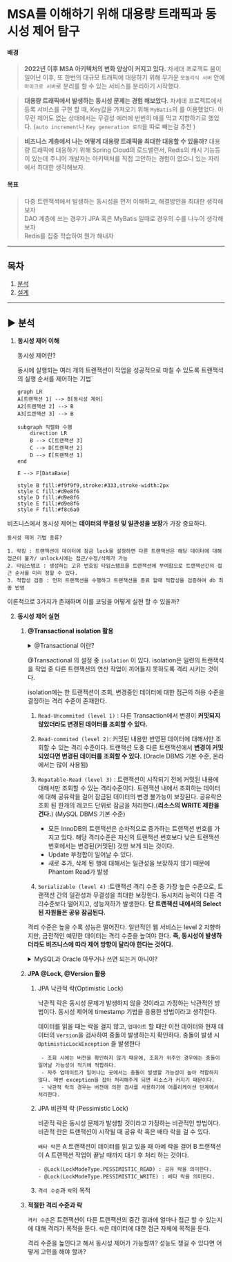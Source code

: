 # MSA를 이해하기 위해 대용량 트래픽과 동시성 제어 탐구

#### 배경

> **2022년 이후 MSA 아키텍처의 변화 양상이 커지고 있다.** 차세대 프로젝트 붐이 일어난 이후, 또 한번의 대규모 트래픽에 대응하기 위해 무거운 `모놀리식 서버` 안에 `마이크로 서버`로 분리를 할 수 있는 서비스를 분리하기 시작했다.</br>

> **대용량 트래픽에서 발생하는 동시성 문제는 경험 해보았다.** 차세데 프로젝트에서 등록 서비스를 구현 할 때, Key값을 가져오기 위해 `MyBatis`의 <selectKey>를 이용했었다. 아무런 제어도 없는 상태에서는 무결성 에러에 번번히 애를 먹고 지향하기로 했었다. (`auto increment`나 `Key generation 로직`을 따로 빼는걸 추천 ) </br>

> **비즈니스 계층에서 나는 어떻게 대용량 트래픽을 최대한 대응할 수 있을까?** 대용량 트래픽에 대응하기 위해 Spring Cloud의 로드밸런서, Redis의 캐시 기능등이 있는데 주니어 개발자는 아키텍처를 직접 고안하는 경험이 없으니 있는 자리에서 최대한 생각해보자. </br>

#### 목표

> 다중 트랜잭셕에서 발생하는 동시성을 먼저 이해하고, 해결방안을 최대한 생각해보자</br>
> DAO 계층에 쓰는 경우가 JPA 혹은 MyBatis 일때로 경우의 수를 나누어 생각해보자</br>
> Redis를 집중 학습하여 뭔가 해내자

---

## 목차

1. [분석](#-분석)
2. [설계](#-설계)

---

## ▶ 분석

1. **동시성 제어 이해**

   동시성 제어란?

   동시에 실행되는 여러 개의 트랜잭션이 작업을 성공적으로 마칠 수 있도록 트랜잭셕의 실행 순서를 제어하는 기법`

   ```mermaid
   graph LR
   A[트랜잭션 1] --> B[동시성 제어]
   A2[트랜잭션 2] --> B
   A3[트랜잭션 3] --> B

   subgraph 직렬화 수행
       direction LR
       B --> C[트랜잭션 3]
       C --> D[트랜잭션 2]
       D --> E[트랜잭션 1]
   end

   E --> F[DataBase]

   style B fill:#f9f9f9,stroke:#333,stroke-width:2px
   style C fill:#d9e8f6
   style D fill:#d9e8f6
   style E fill:#d9e8f6
   style F fill:#f8c6a0
   ```

비즈니스에서 동시성 제어는 **데이터의 무결성 및 일관성을 보장**가 가장 중요하다. </br>

    동시성 제어 기법 종류?

    1. 락킹 : 트랜잭션이 데이터에 잠금 lock을 설정하면 다른 트랜잭션은 해당 데이터에 대해 접근이 불가/ unlock시에는 접근/수정/삭제가 가능
    2. 타임스탬프 : 생성하는 고유 번호임 타임스탬프을 트랜잭션에 부여함으로 트랜잭션간의 접근 순서를 미리 정할 수 있다.
    3. 적합성 검증 : 먼저 트랜잭션을 수행하고 트랜잭션을 종료 할때 적합성을 검증하여 db 최종 반영

이론적으로 3가지가 존재하며 이를 코딩을 어떻게 실현 할 수 있을까?

2.  **동시성 제어 실현**

    1.  **@Transactional isolation 활용**
          <details>
            <summary> @Transactional 이란?</summary>
             
            스프링에서 트랜잭션 처리를 위해 선언적으로 트랜잭션에 행위를 정의하게 해주는 프록시 객체라고 생각하면된다.
          
            동작 원리가 결구 AOP를 통해 구현되어 있기 때문에 내가 만든 로직이 @Transactional을 붙여주면,
            [ 트랜잭션 시작 - 내가 만든 로직 - 트랜잭션 종료 ] 으로 실행하게 된다.
          
            클래스, 메소드, 인터페이스 메소드 단위로 정의할 수 있으며
          
            [클래스 메소드-> 클래스 -> 인터페이스 메소드 -> 인터페이스] 우선순위가 존재한다.
          
            Spring에서는 클래스에 적용하는 것을 권고한다. 자바 어노테이션은 인터페이스로부터 상속되지 않기 때문에 클래스 기반 프록시에서 트랜잭션 설정을 인식할 수 없다.

          </details>

        @Transactional 의 설정 중 `isolation` 이 있다.
        isolation은 일련의 트랜잭셕을 작업 중 다른 트랜잭션의 연산 작업이 끼어들지 못하도록 격리 시키는 것이다.

        isolation에는 한 트랜잭션이 조회, 변경중인 데이터에 대한 접근의 혀용 수준을 결정하는 격리 수준이 존재한다.

        1. `Read-Uncommited (level 1)` : 다른 Transaction에서 변경이 **커밋되지 않았더라도 변경된 데이터를 조회할 수 있다.**

        2. `Read-commited (level 2)`: 커밋된 내용만 반영된 데이터에 대해서만 조회할 수 있는 격리 수준이다.
           트랜잭션 도중 다른 트랜잭션에서 **변경이 커밋되었다면 변경된 데이터를 조회할 수 있다.** (Oracle DBMS 기본 수준, 온라에서는 많이 사용됨)

        3. `Repatable-Read (level 3)` : 트랜잭션이 시작되기 전에 커밋된 내용에 대해서만 조회할 수 있는 격리수준이다. 트랜잭션 내에서 조회하는 데이터에 대해 공유락을 걸어 잠금된 데이터의 변경 불가능이 보장된다. 공유락은 조회 된 한개의 레코드 단위로 잠금을 처리한다.(**리소스의 WRITE 제한을 건다.**) (MySQL DBMS 기본 수준)

           - 모든 InnoDB의 트랜잭션은 순차적으로 증가하는 트랜잭션 번호를 가지고 있다. 해당 격리수준은 자신의 트랜잭션 번호보다 낮은 트랜잭션 번호에서는 변경된(커밋된) 것만 보게 되는 것이다.
           - Update 부정합이 일어날 수 있다.
           - 새로 추가, 삭제 된 행에 대해서는 일관성을 보장하지 않기 때문에 Phantom Read가 발생

        4. `Serializable (level 4)` :트랜잭션 격리 수준 중 가장 높은 수준으로, 트랜잭션 간의 일관성과 무결성을 최대한 보장한다. 동시처리 능력이 다른 격리수준보다 떨어지고, 성능저하가 발생한다.
           **단 트랜잭션 내에서의 Select된 자원들은 공유 잠금된다.**

        격리 수준은 높을 수록 성능은 떨어진다. 일반적인 웹 서비스는 level 2 지향하지만, 금전적인 예민한 데이터는 격리 수준을 높여야 한다. **즉, 동시성이 발생하더라도 비즈니스에 따라 제어 방향이 달라야 한다는 것이다.**

        <details>
        <summary> MySQL과 Oracle 아무거나 쓰면 되는거 아니야? </summary>

        MySQL은 OLTP(실시간 다수의 트랜잭션 처리 시스템)에 특화 되어 있는 DBMS이다. REPEATABLE READ 격리 수준을 사용하고 높은 동시성을 유지를 보장한다. 트랜잭션이 시작될 때의 데이터 스냅샷을 사용하여, 다른 트랜잭션이 데이터를 수정해도 현재 트랜잭션은 영향을 받지 않는다.

        Oracle은 읽기 작업이 최신 데이터를 요구하는 시스템에서 유용하다. 커밋된 데이터를 읽기 때문에 트랜잭션 간의 충돌이 적고, 높은 성능을 요구한다. 격리 수준도 한 단계 높은 Read-commited 쓰기 때문이다.

        결론은 시스템 혹은 목적에 맞는 서버 마다 RDBMS를 선택하는 것도 중요하다. 데이터를 관리, 이력을 가지는 업무는 Oracle이 유용할 거고, 많은 사용자가 동시에 시스템에 접근하더라도 신뢰성을 잃어버리면 안되는 업무는 MySQL이 적합하다.
        </details>

    2.  **JPA @Lock, @Version 활용**

        1.  JPA 낙관적 락(Optimistic Lock)

            낙관적 락은 동시성 문제가 발생하지 않을 것이라고 가정하는 낙관적인 방법이다. 동시성 제어에 timestamp 기법을 응용한 방법이라고 생각한다.

            데이터를 읽을 때는 락을 걸지 않고, `업데이트` 할 때만 이전 데이터와 현재 데이터의 `Version`을 검사하여 중돌이 발생하는지 확인하다. 충돌이 발생 시 `OptimisticLockException` 을 발생한다

                 - 조회 시에는 버전을 확인하지 않기 때문에, 조회가 위주인 경우에는 충돌이 일어날 가능성이 적기에 적합하다.
                 - 자주 업데이트가 일어나는 곳에서는 충돌이 발생할 가능성이 높아 적합하지 않다. 매번 exception을 잡아 처리해주게 되면 리소스가 커지기 때문이다.
                 - 낙관적 락의 경우는 버전에 의한 겸사를 사용하기에 어플리케이션 단계에서 처리한다.

        2.  JPA 비관적 락 (Pessimistic Lock)

            비관적 락은 동시성 문제가 발생할 것이라고 가정하는 비관적인 방법이다. 비관적 란은 트랜잭션이 시작될 때 공유 락 혹은 배타 락을 걸 수 있다.

            `배타 락`은 A 트랜잭션이 데이터를 읽고 있을 때 아예 락을 걸어 B 트랜잭션이 A 트랜잭션 작업이 끝날 때까지 대기 후 처리 하는 것이다.

                - @Lock(LockModeType.PESSIMISTIC_READ) : 공유 락을 의미한다.
                - @Lock(LockModeType.PESSIMISTIC_WRITE) : 베타 락을 의미한다.

        3.  `격리 수준`과 `락`의 목적

    3.  **적절한 격리 수준과 락**

        `격리 수준`은 트랜잭션이 다른 트랜잭션의 중간 결과에 얼마나 접근 할 수 있는지에 대해 격리가 목적을 둔다. `락`은 데이터에 대한 접근 자체에 목적을 둔다.

        격리 수준을 높인다고 해서 동시성 제어가 가능할까? 성능도 챙길 수 있다면 어떻게 고민을 해야 할까?
